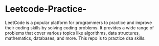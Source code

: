 # Leetcode-Practice-
LeetCode is a popular platform for programmers to practice and improve their coding skills by solving coding problems. It provides a wide range of problems that cover various topics like algorithms, data structures, mathematics, databases, and more.
This repo is to practice dsa skills.

